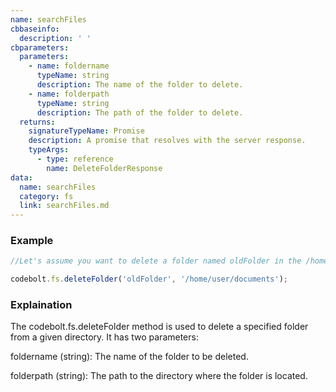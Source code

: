 ```yaml
---
name: searchFiles
cbbaseinfo:
  description: ' '
cbparameters:
  parameters:
    - name: foldername
      typeName: string
      description: The name of the folder to delete.
    - name: folderpath
      typeName: string
      description: The path of the folder to delete.
  returns:
    signatureTypeName: Promise
    description: A promise that resolves with the server response.
    typeArgs:
      - type: reference
        name: DeleteFolderResponse
data:
  name: searchFiles
  category: fs
  link: searchFiles.md
---
```

<CBBaseInfo/> 
 <CBParameters/>

### Example 

```js 
//Let's assume you want to delete a folder named oldFolder in the /home/user/documents directory.

codebolt.fs.deleteFolder('oldFolder', '/home/user/documents');

```


### Explaination

The codebolt.fs.deleteFolder method is used to delete a specified folder from a given directory. It has two parameters:

foldername (string): The name of the folder to be deleted.

folderpath (string): The path to the directory where the folder is located.